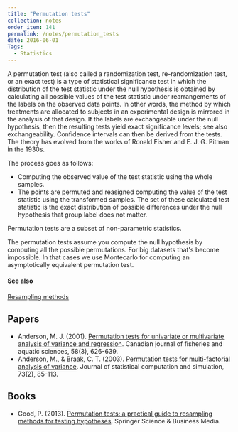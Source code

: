 ```yaml
---
title: "Permutation tests"
collection: notes
order_item: 141
permalink: /notes/permutation_tests
date: 2016-06-01
Tags:
  - Statistics
---
```


A permutation test (also called a randomization test, re-randomization test, or an exact test) is a type of statistical significance test in which the distribution of the test statistic under the null hypothesis is obtained by calculating all possible values of the test statistic under rearrangements of the labels on the observed data points. In other words, the method by which treatments are allocated to subjects in an experimental design is mirrored in the analysis of that design. If the labels are exchangeable under the null hypothesis, then the resulting tests yield exact significance levels; see also exchangeability. Confidence intervals can then be derived from the tests. The theory has evolved from the works of Ronald Fisher and E. J. G. Pitman in the 1930s.

The process goes as follows:
* Computing the observed value of the test statistic using the whole samples.
* The points are permuted and reasigned computing the value of the test statistic using the transformed samples. The set of these calculated test statistic is the exact distribution of possible differences under the null hypothesis that group label does not matter.

Permutation tests are a subset of non-parametric statistics.

The permutation tests assume you compute the null hypothesis by computing all the possible permutations. For big datasets that's become impossible. In that cases we use Montecarlo for computing an asymptotically equivalent permutation test.


#### See also
[Resampling methods](/notes/resampling_methods)




## Papers
* Anderson, M. J. (2001). [Permutation tests for univariate or multivariate analysis of variance and regression](http://ubio.bioinfo.cnio.es/Cursos/CEU_MDA07_practicals/Further%2520reading/Papers%2520on%2520ecological%2520statistics/Permutation%2520tests%2520in%2520ecological%2520statistics%2520Anderson2001.pdf). Canadian journal of fisheries and aquatic sciences, 58(3), 626-639.
* Anderson, M., & Braak, C. T. (2003). [Permutation tests for multi-factorial analysis of variance](http://avesbiodiv.mncn.csic.es/estadistica/permut1.pdf). Journal of statistical computation and simulation, 73(2), 85-113.


## Books
* Good, P. (2013). [Permutation tests: a practical guide to resampling methods for testing hypotheses](https://www.goodreads.com/book/show/7824330-permutation-tests). Springer Science & Business Media.


